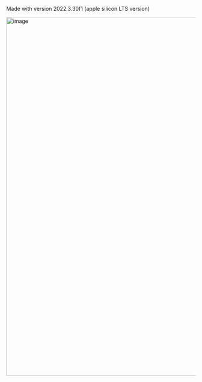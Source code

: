 Made with version 2022.3.30f1 (apple silicon LTS version)

<img width="954" alt="image" src="https://github.com/Shreysid/Navmesh_multiplayer/assets/85363057/6ec8c5c1-f855-418e-b3be-d403ef046171">
